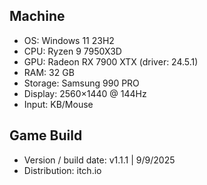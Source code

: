 ## Machine
- OS: Windows 11 23H2
- CPU: Ryzen 9 7950X3D
- GPU: Radeon RX 7900 XTX (driver: 24.5.1)
- RAM: 32 GB
- Storage: Samsung 990 PRO
- Display: 2560×1440 @ 144Hz
- Input: KB/Mouse

## Game Build
- Version / build date: v1.1.1 | 9/9/2025
- Distribution: itch.io